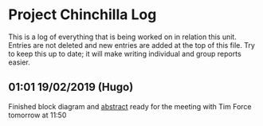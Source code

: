 # Project Chinchilla Log
This is a log of everything that is being worked on in relation this unit.
Entries are not deleted and new entries are added at the top of this file.
Try to keep this up to date; it will make writing individual and group reports
easier.

## 01:01 19/02/2019 (Hugo)
Finished block diagram and [abstract](miscellaneous/abstract.md) ready for the
meeting with Tim Force tomorrow at 11:50

